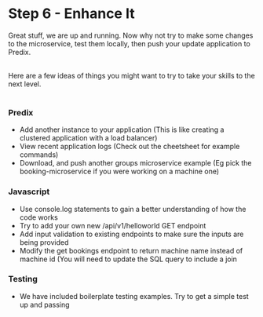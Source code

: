 # Step 6 - Enhance It
Great stuff, we are up and running. Now why not try to make some changes to the microservice, test them locally, then push your update application to Predix. <br/><br/>

Here are a few ideas of things you might want to try to take your skills to the next level.<br/><br/>

### Predix
- Add another instance to your application (This is like creating a clustered application with a load balancer)
- View recent application logs (Check out the cheetsheet for example commands)
- Download, and push another groups microservice example (Eg pick the booking-microservice if you were working on a machine one)

### Javascript
- Use console.log statements to gain a better understanding of how the code works
- Try to add your own new /api/v1/helloworld GET endpoint
- Add input validation to existing endpoints to make sure the inputs are being provided
- Modify the get bookings endpoint to return machine name instead of machine id (You will need to update the SQL query to include a join

### Testing
- We have included boilerplate testing examples. Try to get a simple test up and passing

